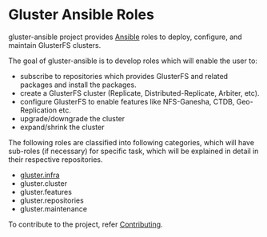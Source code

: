 # Gluster Ansible Roles

gluster-ansible project provides [Ansible](https://www.ansible.com/) roles to deploy, configure, and maintain GlusterFS clusters.

The goal of gluster-ansible is to develop roles which will enable the user to:

* subscribe to repositories which provides GlusterFS and related packages and install the packages.
* create a GlusterFS cluster (Replicate, Distributed-Replicate, Arbiter, etc).
* configure GlusterFS to enable features like NFS-Ganesha, CTDB, Geo-Replication etc.
* upgrade/downgrade the cluster
* expand/shrink the cluster

The following roles are classified into following categories, which will have sub-roles (if necessary) for specific task, which will be explained in detail in their respective repositories.

* [gluster.infra](https://github.com/sac/gluster-ansible-infra)
* gluster.cluster
* gluster.features
* gluster.repositories
* gluster.maintenance

To contribute to the project, refer [Contributing](CONTRIBUTING.md).

